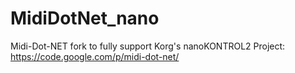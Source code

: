 # MidiDotNet_nano
Midi-Dot-NET fork to fully support Korg's nanoKONTROL2
Project: https://code.google.com/p/midi-dot-net/

